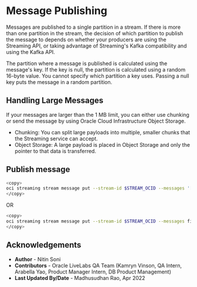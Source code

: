 
# Message Publishing

Messages are published to a single partition in a stream. If there is more than one partition in the stream, the decision of which partition to publish the message to depends on whether your producers are using the Streaming API, or taking advantage of Streaming's Kafka compatibility and using the Kafka API.

The partition where a message is published is calculated using the message's key. If the key is null, the partition is calculated using a random 16-byte value. You cannot specify which partition a key uses. Passing a null key puts the message in a random partition.

## Handling Large Messages

If your messages are larger than the 1 MB limit, you can either use chunking or send the message by using Oracle Cloud Infrastructure Object Storage.

- Chunking: You can split large payloads into multiple, smaller chunks that the Streaming service can accept.
- Object Storage: A large payload is placed in Object Storage and only the pointer to that data is transferred.

## Publish message

```sh
<copy>
oci streaming stream message put --stream-id $STREAM_OCID --messages '[{"key":"string","value":"string"},{"key":"string","value":"string"}]' --endpoint https://cell-1.streaming.us-phoenix-1.oci.oraclecloud.com
</copy>
```

OR

```sh
<copy>
oci streaming stream message put --stream-id $STREAM_OCID --messages file://msg.json --endpoint https://cell-1.streaming.us-phoenix-1.oci.oraclecloud.com
</copy>
```

## Acknowledgements

- **Author** - Nitin Soni
- **Contributors** - Oracle LiveLabs QA Team (Kamryn Vinson, QA Intern, Arabella Yao, Product Manager Intern, DB Product Management)
- **Last Updated By/Date** - Madhusudhan Rao, Apr 2022